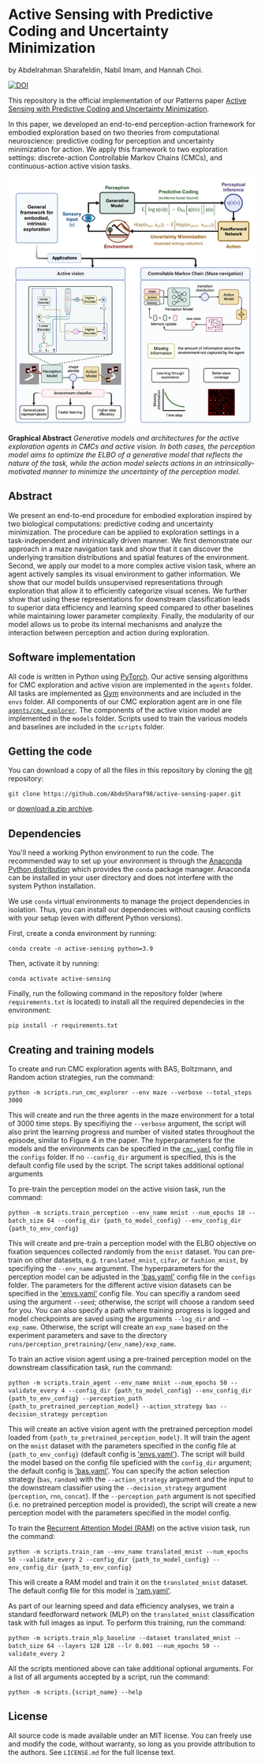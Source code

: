 # Active Sensing with Predictive Coding and Uncertainty Minimization

by
Abdelrahman Sharafeldin,
Nabil Imam,
and Hannah Choi.

[![DOI](https://zenodo.org/badge/DOI/10.5281/zenodo.10837552.svg)](https://doi.org/10.5281/zenodo.10837552)

This repository is the official implementation of our Patterns paper [Active Sensing with Predictive Coding and Uncertainty Minimization](https://www.cell.com/patterns/fulltext/S2666-3899(24)00097-7).

In this paper, we developed an end-to-end perception-action framework for embodied exploration based on two theories from computational neuroscience: predictive coding for perception and uncertainty minimization for action. We apply this framework to two exploration settings: discrete-action Controllable Markov Chains (CMCs), and continuous-action active vision tasks. 

![](fx1_lrg.jpg)

**Graphical Abstract** *Generative models and architectures for the active exploration agents in CMCs and active vision. In both cases, the perception model aims to optimize the ELBO of a generative model that reflects the nature of the task, while the action model selects actions in an intrinsically-motivated manner to minimize the uncertainty of the perception model.*


## Abstract

We present an end-to-end procedure for embodied exploration inspired by two biological computations: predictive coding and uncertainty minimization. The procedure can be applied to exploration settings in a task-independent and intrinsically driven manner. We first demonstrate our approach in a maze navigation task and show that it can discover the underlying transition distributions and spatial features of the environment. Second, we apply our model to a more complex active vision task, where an agent actively samples its visual environment to gather information. We show that our model builds unsupervised representations through exploration that allow it to efficiently categorize visual scenes. We further show that using these representations for downstream classification leads to superior data efficiency and learning speed compared to other baselines while maintaining lower parameter complexity.  Finally, the modularity of our model allows us to probe its internal mechanisms and analyze the interaction between perception and action during exploration.


## Software implementation

All code is written in Python using [PyTorch](pytroch.org). Our active sensing algorithms for CMC exploration and active vision are implemented in the `agents` folder. All tasks are implemented as [Gym](https://www.gymlibrary.dev/index.html) environments and are included in the `envs` folder. All components of our CMC exploration agent are in one file [`agents/cmc_explorer`](./agents/cmc_explorer.py). The components of the active vision model are implemented in the `models` folder. Scripts used to train the various models and baselines are included in the `scripts` folder.

## Getting the code

You can download a copy of all the files in this repository by cloning the
[git](https://git-scm.com/) repository:

    git clone https://github.com/AbdoSharaf98/active-sensing-paper.git

or [download a zip archive](https://github.com/AbdoSharaf98/active-sensing-paper/archive/refs/heads/main.zip).

## Dependencies

You'll need a working Python environment to run the code.
The recommended way to set up your environment is through the
[Anaconda Python distribution](https://www.anaconda.com/download/) which
provides the `conda` package manager.
Anaconda can be installed in your user directory and does not interfere with
the system Python installation.

We use `conda` virtual environments to manage the project dependencies in
isolation.
Thus, you can install our dependencies without causing conflicts with your
setup (even with different Python versions).

First, create a conda environment by running:

    conda create -n active-sensing python=3.9

Then, activate it by running:

    conda activate active-sensing

Finally, run the following command in the repository folder (where `requirements.txt`
is located) to install all the required dependecies in the environment:

    pip install -r requirements.txt

## Creating and training models

To create and run CMC exploration agents with BAS, Boltzmann, and Random action strategies, run the command:

    python -m scripts.run_cmc_explorer --env maze --verbose --total_steps 3000
    
This will create and run the three agents in the maze environment for a total of 3000 time steps. By specifiying the `--verbose` argument, the script will also print the learning progress and number of visited states throughout the episode, similar to Figure 4 in the paper. The hyperparameters for the models and the environments can be specified in the [`cmc.yaml`](./configs/cmc.yaml) config file in the `configs` folder. If no `--config_dir` argument is specified, this is the default config file used by the script. The script takes additional optional arguments 

To pre-train the perception model on the active vision task, run the command:

    python -m scripts.train_perception --env_name mnist --num_epochs 10 --batch_size 64 --config_dir {path_to_model_config} --env_config_dir {path_to_env_config}

This will create and pre-train a perception model with the ELBO objective on fixation sequences collected randomly from the `mnist` dataset. You can pre-train on other datasets, e.g. `translated_mnist`, `cifar`, or `fashion_mnist`, by specifiying the `--env_name` argument. The hyperparameters for the perception model can be adjusted in the ['bas.yaml'](./configs/bas.yaml) config file in the `configs` folder. The parameters for the different active vision datasets can be specified in the ['envs.yaml'](./configs/envs.yaml) config file. You can specifiy a random seed using the argument `--seed`; otherwise, the script will choose a random seed for you. You can also specify a path where training progress is logged and model checkpoints are saved using the arguments `--log_dir` and `--exp_name`. Otherwise, the script will create an `exp_name` based on the experiment parameters and save to the directory `runs/perception_pretraining/{env_name}/exp_name`.

To train an active vision agent using a pre-trained perception model on the downstream classification task, run the command:

    python -m scripts.train_agent --env_name mnist --num_epochs 50 --validate_every 4 --config_dir {path_to_model_config} --env_config_dir {path_to_env_config} --perception_path {path_to_pretrained_perception_model} --action_strategy bas --decision_strategy perception

This will create an active vision agent with the pretrained perception model loaded from `{path_to_pretrained_perception_model}`. It will train the agent on the `mnist` dataset with the parameters specified in the config file at `{path_to_env_config}` (default config is ['envs.yaml'](./configs/envs.yaml)). The script will build the model based on the config file speficied with the `config_dir` argument; the default config is ['bas.yaml'](./configs/bas.yaml). You can specify the action selection strategy (`bas`, `random`) with the `--action_strategy` argument and the input to the downstream classifier using the `--decision_strategy` argument (`perception`, `rnn`, `concat`). If the `--perception_path` argument is not specified (i.e. no pretrained perception model is provided), the script will create a new perception model with the parameters specified in the model config. 

To train the [Recurrent Attention Model (RAM)](https://arxiv.org/abs/1406.6247) on the active vision task, run the command: 

    python -m scripts.train_ram --env_name translated_mnist --num_epochs 50 --validate_every 2 --config_dir {path_to_model_config} --env_config_dir {path_to_env_config}

This will create a RAM model and train it on the `translated_mnist` dataset. The default config file for this model is ['ram.yaml'](./configs/ram.yaml). 

As part of our learning speed and data efficiency analyses, we train a standard feedforward network (MLP) on the `translated_mnist` classification task with full images as input. To perform this training, run the command:

    python -m scripts.train_mlp_baseline --dataset translated_mnist --batch_size 64 --layers 128 128 --lr 0.001 --num_epochs 50 --validate_every 2

All the scripts mentioned above can take additional optional arguments. For a list of all arguments accepted by a script, run the command:

    python -m scripts.{script_name} --help

[//]: <> (TODO: ## Reproducing the results)

[//]: <> (TODO)

## License

All source code is made available under an MIT license. You can freely
use and modify the code, without warranty, so long as you provide attribution
to the authors. See `LICENSE.md` for the full license text.
